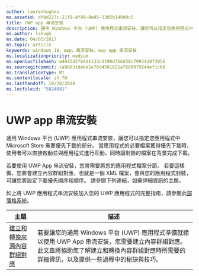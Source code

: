 ```yaml
---
author: laurenhughes
ms.assetid: df4d227c-21f9-4f99-9e95-3305b149d9c5
title: UWP app 串流安裝
description: 通用 Windows 平台 (UWP) 應用程式串流安裝，讓您可以指定您應用程式中 Microsoft Store 需要優先下載的部分。 當應用程式的必要檔案獲得優先下載時，使用者可以直接啟動並與應用程式進行互動，同時讓剩餘的檔案在背景完成下載。
ms.author: lahugh
ms.date: 04/05/2017
ms.topic: article
keywords: windows 10，uwp，串流安裝，uwp app 串流安裝
ms.localizationpriority: medium
ms.openlocfilehash: e4915d2fb4d1133cd190d766d38c79934d9f3956
ms.sourcegitcommit: ca96031debe1e76d4501621a7680079244ef1c60
ms.translationtype: MT
ms.contentlocale: zh-TW
ms.lasthandoff: 10/30/2018
ms.locfileid: "5824081"
---
```

# <a name="uwp-app-streaming-install"></a>UWP app 串流安裝
通用 Windows 平台 (UWP) 應用程式串流安裝，讓您可以指定您應用程式中 Microsoft Store 需要優先下載的部分。 當應用程式的必要檔案獲得優先下載時，使用者可以直接啟動並與應用程式進行互動，同時讓剩餘的檔案在背景完成下載。 

若要使用 UWP App 串流安裝，您將需要將您的應用程式檔案分節。 若要這樣做，您將會建立內容群組對應，也就是一個 XML 檔案，會與您的應用程式封裝，可讓您將設定下載優先順序和順序。 請參閱下列連結，如需詳細資訊的主題。

如上將 UWP 應用程式串流安裝加入您的 UWP 應用程式的完整指南，請參閱此[部落格系統](https://blogs.msdn.microsoft.com/appinstaller/2017/03/15/uwp-streaming-app-installation/)。

| 主題 | 描述 | 
|-------|-------------|
| [建立和轉換來源內容群組對應](create-cgm.md) | 若要讓您的通用 Windows 平台 (UWP) 應用程式準備就緒以使用 UWP App 串流安裝，您需要建立內容群組對應。 此文章將協助您了解建立和轉換內容群組對應時所需要的詳細資訊，以及提供一些過程中的秘訣與技巧。 |